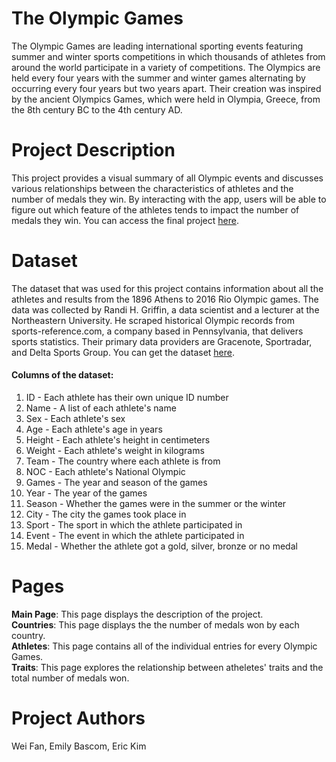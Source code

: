 # The Olympic Games

The Olympic Games are leading international sporting events featuring summer and winter sports competitions in which thousands of athletes from around the world participate in a variety of competitions. The Olympics are held every four years with the summer and winter games alternating by occurring every four years but two years apart. Their creation was inspired by the ancient Olympics Games, which were held in Olympia, Greece, from the 8th century BC to the 4th century AD.


# Project Description

This project provides a visual summary of all Olympic events and discusses various relationships between the characteristics of athletes and the number of medals they win. By interacting with the app, users will be able to figure out which feature of the athletes tends to impact the number of medals they win. You can access the final project [here]().


# Dataset

The dataset that was used for this project contains information about all the athletes and results from the 1896 Athens to 2016 Rio Olympic games. The data was collected by Randi H. Griffin, a data scientist and a lecturer at the Northeastern University. He scraped historical Olympic records from sports-reference.com, a company based in Pennsylvania, that delivers sports statistics. Their primary data providers are Gracenote, Sportradar, and Delta Sports Group. You can get the dataset [here](https://www.kaggle.com/heesoo37/120-years-of-olympic-history-athletes-and-results).
#### Columns of the dataset:
1. ID - Each athlete has their own unique ID number
2. Name - A list of each athlete's name
3. Sex - Each athlete's sex
4. Age - Each athlete's age in years
5. Height - Each athlete's height in centimeters
6. Weight - Each athlete's weight in kilograms
7. Team - The country where each athlete is from
8. NOC - Each athlete's National Olympic  
9. Games - The year and season of the games
10. Year - The year of the games
11. Season - Whether the games were in the summer or the winter
12.	City - The city the games took place in 
13.	Sport - The sport in which the athlete participated in 
14.	Event - The event in which the athlete participated in
15.	Medal - Whether the athlete got a gold, silver, bronze or no medal <br>


# Pages
**Main Page**: This page displays the description of the project. <br>
**Countries**: This page displays the the number of medals won by each country. <br>
**Athletes**: This page contains all of the individual entries for every Olympic Games. <br> 
**Traits**: This page explores the relationship between atheletes' traits and the total number of medals won.

# Project Authors

Wei Fan, Emily Bascom, Eric Kim
